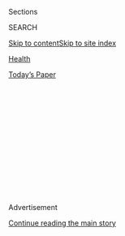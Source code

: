 <div id="app">

<div>

<div>

<div>

<div class="NYTAppHideMasthead css-1q2w90k e1suatyy0">

<div class="section css-ui9rw0 e1suatyy2">

<div class="css-eph4ug er09x8g0">

<div class="css-6n7j50">

</div>

<span class="css-1dv1kvn">Sections</span>

<div class="css-10488qs">

<span class="css-1dv1kvn">SEARCH</span>

</div>

[Skip to content](#site-content)[Skip to site
index](#site-index)

</div>

<div id="masthead-section-label" class="css-1wr3we4 eaxe0e00">

[Health](https://www.nytimes3xbfgragh.onion/section/health)

</div>

<div class="css-10698na e1huz5gh0">

</div>

</div>

<div id="masthead-bar-one" class="section hasLinks css-15hmgas e1csuq9d3">

<div class="css-uqyvli e1csuq9d0">

</div>

<div class="css-1uqjmks e1csuq9d1">

</div>

<div class="css-9e9ivx">

[](https://myaccount.nytimes3xbfgragh.onion/auth/login?response_type=cookie&client_id=vi)

</div>

<div class="css-1bvtpon e1csuq9d2">

[Today’s
Paper](https://www.nytimes3xbfgragh.onion/section/todayspaper)

</div>

</div>

</div>

</div>

<div data-aria-hidden="false">

<div id="site-content" data-role="main">

<div>

<div class="css-1aor85t" style="opacity:0.000000001;z-index:-1;visibility:hidden">

<div class="css-1hqnpie">

<div class="css-epjblv">

<span class="css-17xtcya">[Health](/section/health)</span><span class="css-x15j1o">|</span><span class="css-fwqvlz">What
You Need to Know About Vaping-Related Lung
Illness</span>

</div>

<div class="css-k008qs">

<div class="css-1iwv8en">

<span class="css-18z7m18"></span>

<div>

</div>

</div>

<span class="css-1n6z4y">https://nyti.ms/2N0omKU</span>

<div class="css-1705lsu">

<div class="css-4xjgmj">

<div class="css-4skfbu" data-role="toolbar" data-aria-label="Social Media Share buttons, Save button, and Comments Panel with current comment count" data-testid="share-tools">

  - 
  - 
  - 
  - 
    
    <div class="css-6n7j50">
    
    </div>

  - 

</div>

</div>

</div>

</div>

</div>

</div>

<div class="css-13pd83m">

</div>

<div id="top-wrapper" class="css-1sy8kpn">

<div id="top-slug" class="css-l9onyx">

Advertisement

</div>

[Continue reading the main
story](#after-top)

<div class="ad top-wrapper" style="text-align:center;height:100%;display:block;min-height:250px">

<div id="top" class="place-ad" data-position="top" data-size-key="top">

</div>

</div>

<div id="after-top">

</div>

</div>

<div>

<div id="sponsor-wrapper" class="css-1hyfx7x">

<div id="sponsor-slug" class="css-19vbshk">

Supported by

</div>

[Continue reading the main
story](#after-sponsor)

<div id="sponsor" class="ad sponsor-wrapper" style="text-align:center;height:100%;display:block">

</div>

<div id="after-sponsor">

</div>

</div>

<div class="css-186x18t">

</div>

<div class="css-1vkm6nb ehdk2mb0">

# What You Need to Know About Vaping-Related Lung Illness

</div>

Coughing, fatigue and shortness of breath are warning signs for anyone
who has vaped within the last 90 days.

<div class="css-79elbk" data-testid="photoviewer-wrapper">

<div class="css-z3e15g" data-testid="photoviewer-wrapper-hidden">

</div>

<div class="css-1a48zt4 ehw59r15" data-testid="photoviewer-children">

![<span class="css-16f3y1r e13ogyst0" data-aria-hidden="true">The Food
and Drug Administration says that there appears to be a particular risk
for people who vape THC, the psychoactive chemical in
marijuana.</span><span class="css-cnj6d5 e1z0qqy90" itemprop="copyrightHolder"><span class="css-1ly73wi e1tej78p0">Credit...</span><span><span>Richard
Vogel/Associated
Press</span></span></span>](https://static01.graylady3jvrrxbe.onion/images/2019/09/07/us/politics/00vaping-disease-explainer/merlin_160293528_5b0b0b27-3c5e-49cf-b7eb-bb1ddce4646d-articleLarge.jpg?quality=75&auto=webp&disable=upscale)

</div>

</div>

<div class="css-18e8msd">

<div class="css-vp77d3 epjyd6m0">

<div class="css-1baulvz">

By [<span class="css-1baulvz" itemprop="name">Matt
Richtel</span>](https://www.nytimes3xbfgragh.onion/by/matt-richtel) and
[<span class="css-1baulvz last-byline" itemprop="name">Denise
Grady</span>](https://www.nytimes3xbfgragh.onion/by/denise-grady)

</div>

</div>

  - 
    
    <div class="css-ld3wwf e16638kd2">
    
    Published Sept. 7, 2019Updated Sept. 11,
    2019
    
    </div>

  - 
    
    <div class="css-4xjgmj">
    
    <div class="css-pvvomx" data-role="toolbar" data-aria-label="Social Media Share buttons, Save button, and Comments Panel with current comment count" data-testid="share-tools">
    
      - 
      - 
      - 
      - 
        
        <div class="css-6n7j50">
        
        </div>
    
      - 
    
    </div>
    
    </div>

</div>

<div class="css-mdjrty">

[Leer en
español](https://www.nytimes3xbfgragh.onion/es/2019/09/10/espanol/ciencia-y-tecnologia/vapeo-riesgos-salud.html "Read in Spanish")

</div>

</div>

<div class="section meteredContent css-1r7ky0e" name="articleBody" itemprop="articleBody">

<div class="css-1fanzo5 StoryBodyCompanionColumn">

<div class="css-53u6y8">

Hundreds of people across the country have been [sickened by a severe
lung
illness](https://www.nytimes3xbfgragh.onion/2019/09/06/health/third-death-vaping-related-disease.html?action=click&module=Well&pgtype=Homepage&section=Health)
linked to vaping, and a handful have died, according to public health
officials. Many were otherwise healthy young people, in their teens or
early 20s. Investigators from numerous states are working with the
federal Centers for Disease Control and Prevention and the Food and Drug
Administration in an urgent effort to figure out why.

Here’s what we know so far.

***\[Read more:*** **[*The Trump administration is weighing a ban on
some flavored
e-cigarettes.*](https://www.nytimes3xbfgragh.onion/2019/09/11/health/trump-vaping-flavored-ecigarettes.html)*\]***

## Who is at risk?

Anyone who uses e-cigarettes or other vaping devices, whether to consume
nicotine or substances extracted from marijuana or hemp, may be at risk
because investigators have not determined whether a specific device or
type of vaping liquid is responsible.

The Food and Drug Administration is warning that there appears to be a
particular danger for people who vape THC, the psychoactive chemical in
marijuana. The F.D.A. said a significant subset of samples of vaping
fluid used by sick patients included THC and also contained a chemical
called vitamin E acetate.

</div>

</div>

<div class="css-1fanzo5 StoryBodyCompanionColumn">

<div class="css-53u6y8">

The F.D.A. issued this statement: “Because consumers cannot be sure
whether any THC vaping products may contain vitamin E acetate, consumers
are urged to avoid buying vaping products on the street, and to refrain
from using THC oil or modifying/adding any substances to products
purchased in stores.”

But some of the patients who have fallen severely ill said they did not
vape THC. In 53 cases of the illness in Illinois and Wisconsin, 17
percent of the patients said they had vaped only nicotine products,
according to [an article published on
Friday](https://www.nejm.org/doi/full/10.1056/NEJMoa1911614) in The New
England Journal of Medicine.

The researchers who wrote the journal article cautioned, “e-cigarette
aerosol is not harmless; it can expose users to substances known to have
adverse health effects, including ultrafine particles, heavy metals,
volatile organic compounds and other harmful ingredients.”

The health effects of some of those chemicals are not fully understood,
the researchers wrote, even though the products are already on the
market.

## What are the symptoms?

The early symptoms include fatigue, nausea, vomiting, coughing and
fever, escalating to shortness of breath, which can become so extreme it
can prompt an emergency room visit or require hospitalization.

</div>

</div>

<div class="css-1fanzo5 StoryBodyCompanionColumn">

<div class="css-53u6y8">

Some patients have needed supplementary oxygen, including a [ventilator
in as many](https://www.nejm.org/doi/full/10.1056/NEJMoa1911614)[as a
third](https://www.nejm.org/doi/full/10.1056/NEJMoa1911614) of cases
analyzed in The New England Journal of Medicine.

On lung scans, the illness looks like a bacterial or viral pneumonia
that has attacked the lungs, but no infection has been found in testing.

## What’s the best way to prevent the illness?

Health officials say that the riskiest behavior is using vaping products
bought on the street instead of from a retailer, or those that have been
tampered with or mixed.

Mitch Zeller, director for the Center for Tobacco Products at the
F.D.A., said, “If you’re thinking of purchasing one of these products
off the street, out of the back of a car, out of a trunk, in an alley,
or if you’re going to then go home and make modifications to the product
yourself using something that you purchased from some third party or got
from a friend, think twice.”

The C.D.C. and some state health officials have recommended that people
give up vaping of any type until the cause of the lung damage is
determined.

An [editorial in The New England Journal of
Medicine](https://www.nejm.org/doi/full/10.1056/NEJMe1912032) stated
bluntly that doctors should discourage their patients from vaping.

E-cigarettes and other vaping devices were developed to help cigarette
smokers quit their dangerous habit by providing a way to satisfy their
nicotine addiction without inhaling the toxins the come from burning
tobacco. But many medical experts now think even smokers should think
twice about turning to e-cigarettes — and anyone who does not smoke
should not vape.

</div>

</div>

<div class="css-1fanzo5 StoryBodyCompanionColumn">

<div class="css-53u6y8">

“Adult smokers who are attempting to quit should consult with their
health care provider and use proven treatments,” the authors of the
analysis in The New England Journal of Medicine wrote.

They added, “Irrespective of these findings, e-cigarettes should never
be used by youths, young adults, pregnant women and adults who do not
currently use tobacco products.”

## What should I do if I think I have the lung illness?

The C.D.C. says: “If you are concerned about your health or the health
of a loved one who is using an e-cigarette product, contact your health
care provider, or your local poison control center at 1-800-222-1222.”

Anyone who has shortness of breath that lasts more than a few hours or
becomes severe should seek medical attention quickly. It is a warning
that should not be ignored, doctors say.

## Why do health investigators think this is linked to vaping?

Health investigators believe the illnesses are linked to vaping for
several key reasons: The patients have vaped nicotine or marijuana
extracts, or both, and do not have an infection or other condition that
would explain the lung disease. Patients are now characterized as having
the illness only if they have reported vaping within 90 days. In many of
the reported cases, the patients had vaped much more recently.

## E-cigarettes have been around for years. Why is this happening now?

There are several theories. One is that some dangerous chemical or
combination of chemicals has been introduced into the pipeline of vaping
products. Public health officials believe that when people vape this
noxious cocktail, it sets off a dangerous, even lethal, reaction inside
the lungs. These officials have said repeatedly that they do not yet
know which substance or device may be causing this reaction, and that is
the subject of their urgent investigation.

A second theory is that this syndrome is not, in fact, entirely new and
that some people had gotten sick previously, but that the condition had
not been recognized and identified as being linked to vaping. As vaping
has grown in popularity — both with nicotine and marijuana — more cases
may be showing up.

</div>

</div>

<div class="css-1fanzo5 StoryBodyCompanionColumn">

<div class="css-53u6y8">

For the time being, though, public health officials seem to believe that
the first theory is more likely and they are hunting for a substance,
substances or process that might explain the surge in illnesses.

</div>

</div>

</div>

<div>

</div>

<div>

</div>

<div>

</div>

<div>

<div id="bottom-wrapper" class="css-1ede5it">

<div id="bottom-slug" class="css-l9onyx">

Advertisement

</div>

[Continue reading the main
story](#after-bottom)

<div id="bottom" class="ad bottom-wrapper" style="text-align:center;height:100%;display:block;min-height:90px">

</div>

<div id="after-bottom">

</div>

</div>

</div>

</div>

</div>

## Site Index

<div>

</div>

## Site Information Navigation

  - [© <span>2020</span> <span>The New York Times
    Company</span>](https://help.nytimes3xbfgragh.onion/hc/en-us/articles/115014792127-Copyright-notice)

<!-- end list -->

  - [NYTCo](https://www.nytco.com/)
  - [Contact
    Us](https://help.nytimes3xbfgragh.onion/hc/en-us/articles/115015385887-Contact-Us)
  - [Work with us](https://www.nytco.com/careers/)
  - [Advertise](https://nytmediakit.com/)
  - [T Brand Studio](http://www.tbrandstudio.com/)
  - [Your Ad
    Choices](https://www.nytimes3xbfgragh.onion/privacy/cookie-policy#how-do-i-manage-trackers)
  - [Privacy](https://www.nytimes3xbfgragh.onion/privacy)
  - [Terms of
    Service](https://help.nytimes3xbfgragh.onion/hc/en-us/articles/115014893428-Terms-of-service)
  - [Terms of
    Sale](https://help.nytimes3xbfgragh.onion/hc/en-us/articles/115014893968-Terms-of-sale)
  - [Site
    Map](https://spiderbites.nytimes3xbfgragh.onion)
  - [Help](https://help.nytimes3xbfgragh.onion/hc/en-us)
  - [Subscriptions](https://www.nytimes3xbfgragh.onion/subscription?campaignId=37WXW)

</div>

</div>

</div>

</div>
